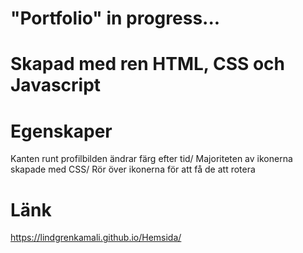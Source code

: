# "Portfolio" in progress...

# Skapad med ren HTML, CSS och Javascript

# Egenskaper

Kanten runt profilbilden ändrar färg efter tid/
Majoriteten av ikonerna skapade med CSS/
Rör över ikonerna för att få de att rotera

# Länk
https://lindgrenkamali.github.io/Hemsida/

